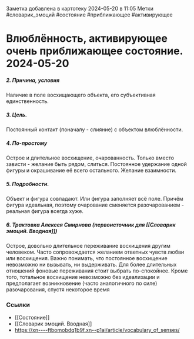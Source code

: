 Заметка добавлена в картотеку 2024-05-20 в 11:05
Метки #словарик_эмоций #состояние #приближающее #активирующее

#  Влюблённость, активирующее очень приближающее состояние. 2024-05-20

##### 2. Причина, условия
Наличие в поле восхищающего объекта, его субъективная единственность.
##### 3. Цель.
Постоянный контакт (поначалу - слияние) с объектом влюблённости.
##### 4. По-простому
Острое и длительное восхищение, очарованность. Только вместо зависти - желание быть рядом, слиться. Постоянное удержание одной фигуры и окрашивание её всего остального. Желание взаимности.
##### 5. Подробности.
Объект и фигура совпадают. Или фигура заполняет всё поле. Причём фигура идеальная, поэтому очарование сменяется разочарованием - реальная фигура всегда хуже.
##### 6. Трактовка Алексея Смирнова (первоисточник для [[Словарик эмоций. Вводная]])
Острое, довольно длительное переживание восхищения другим человеком. Часто сопровождается желанием ответных чувств любви или восхищения. Важно понимать, что постоянное восхищение невозможно ни вызывать, ни выдерживать. Для более длительных отношений фоновые переживания стоит выбрать по-спокойнее. Кроме того, тотальное восхищение невозможно без идеализации и предполагает возникновение (часто аналогичного по силе) разочарования, спустя некоторое время


### Ссылки
- [[Состояние]]
- [[Словарик эмоций. Вводная]]
- https://xn----ftbomobdq1b9f.xn--p1ai/article/vocabulary_of_senses/




